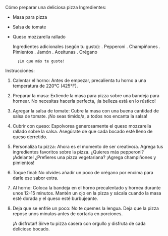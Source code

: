 Cómo preparar una deliciosa pizza 
Ingredientes:

* Masa para pizza
* Salsa de tomate
* Queso mozzarella rallado

    Ingredientes adicionales (según tu gusto):
        . Pepperoni
        . Champiñones
        . Pimientos
        . Jamón
        . Aceitunas
        . Orégano
        
        ¡Lo que más te guste!

Instrucciones:

1.  Calentar el horno: Antes de empezar, precalienta tu horno a una temperatura de 220°C (425°F).

2. Preparar la masa: Extiende la masa para pizza sobre una bandeja para hornear. No necesitas hacerla perfecta, ¡la belleza está en lo rústico!

3. Agregar la salsa de tomate: Cubre la masa con una buena cantidad de salsa de tomate. ¡No seas tímido/a, a todos nos encanta la salsa!

4. Cubrir con queso: Espolvorea generosamente el queso mozzarella rallado sobre la salsa. Asegúrate de que cada bocado esté lleno de queso derretido.

5. Personaliza tu pizza: Ahora es el momento de ser creativo/a. Agrega tus ingredientes favoritos sobre la pizza. ¿Quieres más pepperoni? ¡Adelante! ¿Prefieres una pizza vegetariana? ¡Agrega champiñones y pimientos!

6. Toque final: No olvides añadir un poco de orégano por encima para darle ese sabor extra.

7. Al horno: Coloca la bandeja en el horno precalentado y hornea durante unos 12-15 minutos. Mantén un ojo en la pizza y sácala cuando la masa esté dorada y el queso esté burbujeante.

8. Deja que se enfríe un poco: No te quemes la lengua. Deja que la pizza repose unos minutos antes de cortarla en porciones.

    ¡A disfrutar! Sirve tu pizza casera con orgullo y disfruta de cada delicioso bocado.